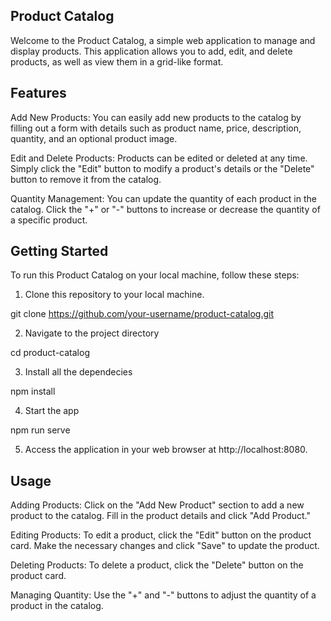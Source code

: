 ## Product Catalog
Welcome to the Product Catalog, a simple web application to manage and display products. This application allows you to add, edit, and delete products, as well as view them in a grid-like format.

## Features
Add New Products: You can easily add new products to the catalog by filling out a form with details such as product name, price, description, quantity, and an optional product image.

Edit and Delete Products: Products can be edited or deleted at any time. Simply click the "Edit" button to modify a product's details or the "Delete" button to remove it from the catalog.

Quantity Management: You can update the quantity of each product in the catalog. Click the "+" or "-" buttons to increase or decrease the quantity of a specific product.

## Getting Started
To run this Product Catalog on your local machine, follow these steps:

1) Clone this repository to your local machine.

git clone https://github.com/your-username/product-catalog.git

2) Navigate to the project directory

cd product-catalog

3) Install all the dependecies

npm install

4) Start the app

npm run serve

5) Access the application in your web browser at http://localhost:8080.

## Usage

Adding Products: Click on the "Add New Product" section to add a new product to the catalog. Fill in the product details and click "Add Product."

Editing Products: To edit a product, click the "Edit" button on the product card. Make the necessary changes and click "Save" to update the product.

Deleting Products: To delete a product, click the "Delete" button on the product card.

Managing Quantity: Use the "+" and "-" buttons to adjust the quantity of a product in the catalog.

